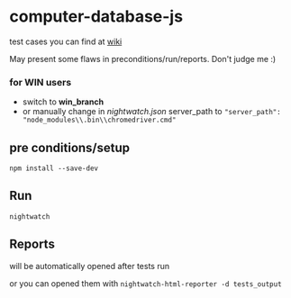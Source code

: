 # computer-database-js

test cases you can find at [wiki]

May present some flaws in preconditions/run/reports. Don't judge me :)

### for WIN users
* switch to **win_branch**
* or manually change in *nightwatch.json* server_path to 
`"server_path": "node_modules\\.bin\\chromedriver.cmd"`

## pre conditions/setup
`npm install --save-dev`

## Run
`nightwatch`

## Reports
will be automatically opened after tests run

or you can opened them with ``nightwatch-html-reporter -d tests_output``


[wiki]: https://github.com/sirdir/computer-database/wiki/CRUD-TC
